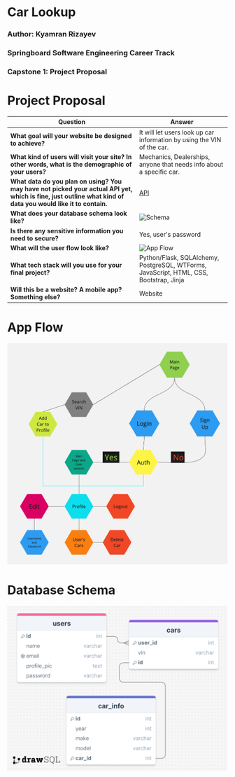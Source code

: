 # Car Lookup

### Author: Kyamran Rizayev

### Springboard Software Engineering Career Track

### Capstone 1: Project Proposal

# Project Proposal

| **Question**                                                                                                                                                 | **Answer**                                                                             |
| ------------------------------------------------------------------------------------------------------------------------------------------------------------ | -------------------------------------------------------------------------------------- |
| **What goal will your website be designed to achieve?**                                                                                                      | It will let users look up car information by using the VIN of the car.                 |
| **What kind of users will visit your site? In other words, what is the demographic of your users?**                                                          | Mechanics, Dealerships, anyone that needs info about a specific car.                   |
| **What data do you plan on using? You may have not picked your actual API yet, which is fine, just outline what kind of data you would like it to contain.** | [API](https://vpic.nhtsa.dot.gov/api/)                                                 |
| **What does your database schema look like?**                                                                                                                | ![Schema](#database-schema)                                                            |
| **Is there any sensitive information you need to secure?**                                                                                                   | Yes, user's password                                                                   |
| **What will the user flow look like?**                                                                                                                       | ![App Flow](#app-flow)                                                                 |
| **What tech stack will you use for your final project?**                                                                                                     | Python/Flask, SQLAlchemy, PostgreSQL, WTForms, JavaScript, HTML, CSS, Bootstrap, Jinja |
| **Will this be a website? A mobile app? Something else?**                                                                                                    | Website                                                                                |

# App Flow

![Flow](resources/web-flow.jpg)

# Database Schema

![Schema](resources/Car-database-schema.png)
